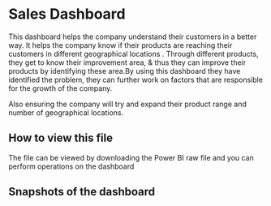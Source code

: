 # Sales Dashboard




This dashboard helps the company understand their customers in a better way. It helps the company know if their products are reaching their customers in different geographical locations . Through different products, they get to know their improvement area, & thus they can improve their products by identifying these area.By using this dashboard they have identified the problem, they can further work on factors that are responsible for the growth of the company.
 
 Also ensuring the company will try and expand their product range and number of geographical locations.


## How to view this file

The file can be viewed by downloading the Power BI raw file and you can perform operations on the dashboard  

## Snapshots of the dashboard
